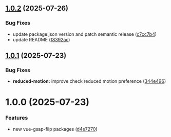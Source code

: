 ## [1.0.2](https://github.com/lavolpecheprogramma/vue-gsap-flip/compare/@vue-gsap-flip/reduced-motion@1.0.1...@vue-gsap-flip/reduced-motion@1.0.2) (2025-07-26)


### Bug Fixes

* update package.json version and patch semantic release ([c7cc7b4](https://github.com/lavolpecheprogramma/vue-gsap-flip/commit/c7cc7b45f829e8a2f7a75efc486d676c235f9471))
* update README ([f8392ac](https://github.com/lavolpecheprogramma/vue-gsap-flip/commit/f8392ac6e194dbffce99ef358f5e695c245ac754))

## [1.0.1](https://github.com/lavolpecheprogramma/vue-gsap-flip/compare/@vue-gsap-flip/reduced-motion@1.0.0...@vue-gsap-flip/reduced-motion@1.0.1) (2025-07-23)


### Bug Fixes

* **reduced-motion:** improve check reduced motion preference ([344e496](https://github.com/lavolpecheprogramma/vue-gsap-flip/commit/344e4968be180898afc2b3ca1012c6c91c99ee2b))

# 1.0.0 (2025-07-23)


### Features

* new vue-gsap-flip packages ([d4e7270](https://github.com/lavolpecheprogramma/vue-gsap-flip/commit/d4e727068186b125248152d10e7ead20df6dd36c))
